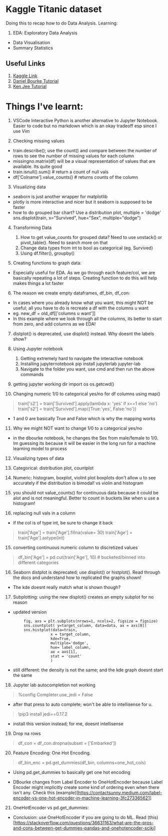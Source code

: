 # Kaggle Titanic dataset
Doing this to recap how to do Data Analysis. Learning:
1. EDA: Exploratory Data Analysis
- Data Visualisation
- Summary Statistics

## Useful Links
1. [Kaggle Link](https://www.kaggle.com/c/titanic/data)
2. [Daniel Bourke Tutorial](https://www.youtube.com/watch?v=f1y9wDDxWnA)
3. [Ken Jee Tutorial](https://www.youtube.com/watch?v=I3FBJdiExcg)


# Things I've learnt:
1. VSCode Interactive Python is another alternative to Jupyter Notebook. Easier to code but no markdown which is an okay tradeoff esp since I use Vim

2. Checking missing values
- train.describe(); use the count() and compare between the number of rows to see the number of missing values for each column
- missingno.matrix(df) will be a visual representation of values that are available. Its quite good
- train.isnull().sum()  # return a count of null vals
- df['Colname'].value_counts() # returns counts of the column

3. Visualizing data
- seaborn is just another wrapper for matplotlib
- plotly is more interactive and nicer but it seaborn is supposed to be faster
- how to do grouped bar chart? Use a distribution plot, multiple = 'dodge'
sns.displot(train, x="Survived", hue="Sex", multiple="dodge")

4. Transforming Data
    1. How to get value_counts for grouped data? Need to use unstack() or pivot_table(). Need to search more on that
    2. Change data types from int to bool as categorical (eg. Survived)
    3. Using df.filter(), groupby() 


5. Creating functions to graph data:
- Especially useful for EDA. As we go through each feature/col, we are basically repeating a lot of steps. Creating function to do this will help makes things a lot faster

6. The reason we create empty dataframes, df_bin, df_con:
- In cases where you already know what you want, this might NOT be useful; all you have to do is recreate a df with the columns u want
- eg. new_df = old_df[['columns u want']]
- In this example where we look through all the columns, its better to start from zero, and add columns as we EDA!

7. distplot() is deprecated, use displot() instead. Why doesnt the labels show?

8. Using Jupyter notebook
    1. Getting extremely hard to navigate the interactive notebook
    2. Installing jupyternotebook
        pip install jupyterlab
        jupyter-lab
    3. Navigate to the folder you want, use cmd and then run the above commands

9. getting jupyter working dir
import os
os.getcwd()


10. Changing numeric 1/0 to categorical yes/no for df columns using map()
> train['s2'] = train['Survived'].apply(lambda x: 'yes' if x==1 else 'no')
> train['s2'] = train['Survived'].map({True:'yes', False:'no'})
- 1 and 0 are basically True and False which is why the mapping works


11. Why we might NOT want to change 1/0 to a categorical yes/no
- in the dbourke notebook, he changes the Sex from male/female to 1/0. Im guessing its because it will be easier in the long run for a machine learning model to process

12. Visualizing types of data
1. Categorical: distribution plot, countplot
2. Numeric: histogram, boxplot, violint plot
    boxplots don't allow u to see accurately if the distribution is bimodal! vs violin and histogram

13. you should not value_counts() for continuous data because it could be alot and is not meaningful. Better to count in buckets like when u use a histogram!


14. replacing null vals in a column
* if the col is of type int, be sure to change it back
> train['Age'] = train['Age'].fillna(value= 30)
> train['Age'] = train['Age'].astype(int)



15. converting continuous numeric column to discretized values
> df_bin['Age'] = pd.cut(train['Age'], 10) # bucketed/binned into different categories


16. Seaborn distplot is deprecated; use displot() or histplot(). Read through the docs and understand how to replicated the graphs shown!
- The kde doesnt really match what is shown though?


17. Subplotting: using the new displot() creates an empty subplot for no reason
- updated version
```
        fig, axs = plt.subplots(nrows=1, ncols=2, figsize = figsize)
        sns.countplot( y=target_column, data=data, ax = axs[0])
        sns.histplot(data=train,
                    x = target_column,
                    kde=True,
                    multiple='dodge',
                    hue= label_column,
                    ax = axs[1],
                    stat = 'count'
                    )
```
- still different: the density is not the same; and the kde graph doesnt start the same


18. Jupyter lab autocompletion not working
> %config Completer.use_jedi = False
- after that press <tab> to auto complete; won't be able to intellisense for u.
> !pip3 install jedi==0.17.2
- install this version instead; for me, doesnt intellisense


19. Drop na rows
> df_con = df_con.dropna(subset = ['Embarked'])

20. Feature Encoding: One Hot Encoding.
> df_bin_enc = pd.get_dummies(df_bin, columns=one_hot_cols)
- Using pd.get_dummies to basically get one hot encoding

- DBourke changes from Label Encoder to OneHotEncoder because Label Encoder might implicitly create some kind of ordering even when there isn't any. Check this (example)[https://contactsunny.medium.com/label-encoder-vs-one-hot-encoder-in-machine-learning-3fc273365621]

21. OneHotEncoder vs pd.get_dummies:
- Conclusion: use OneHotEncoder if you are going to do ML. Read (this)[https://stackoverflow.com/questions/36631163/what-are-the-pros-and-cons-between-get-dummies-pandas-and-onehotencoder-sciki]
